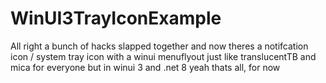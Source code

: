 # WinUI3TrayIconExample

All right
a bunch of hacks slapped together and now theres a notifcation icon / system tray icon with a winui menuflyout just like translucentTB and mica for everyone but in winui 3 and .net 8
yeah thats all, for now
